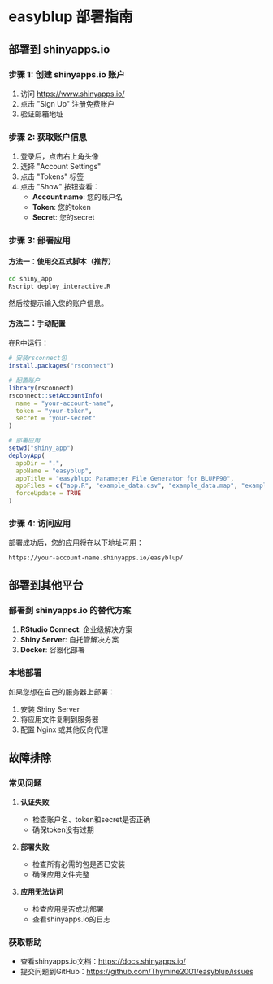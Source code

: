 # easyblup 部署指南

## 部署到 shinyapps.io

### 步骤 1: 创建 shinyapps.io 账户

1. 访问 https://www.shinyapps.io/
2. 点击 "Sign Up" 注册免费账户
3. 验证邮箱地址

### 步骤 2: 获取账户信息

1. 登录后，点击右上角头像
2. 选择 "Account Settings"
3. 点击 "Tokens" 标签
4. 点击 "Show" 按钮查看：
   - **Account name**: 您的账户名
   - **Token**: 您的token
   - **Secret**: 您的secret

### 步骤 3: 部署应用

#### 方法一：使用交互式脚本（推荐）

```bash
cd shiny_app
Rscript deploy_interactive.R
```

然后按提示输入您的账户信息。

#### 方法二：手动配置

在R中运行：

```r
# 安装rsconnect包
install.packages("rsconnect")

# 配置账户
library(rsconnect)
rsconnect::setAccountInfo(
  name = "your-account-name",
  token = "your-token", 
  secret = "your-secret"
)

# 部署应用
setwd("shiny_app")
deployApp(
  appDir = ".",
  appName = "easyblup",
  appTitle = "easyblup: Parameter File Generator for BLUPF90",
  appFiles = c("app.R", "example_data.csv", "example_data.map", "example_data.ped"),
  forceUpdate = TRUE
)
```

### 步骤 4: 访问应用

部署成功后，您的应用将在以下地址可用：
```
https://your-account-name.shinyapps.io/easyblup/
```

## 部署到其他平台

### 部署到 shinyapps.io 的替代方案

1. **RStudio Connect**: 企业级解决方案
2. **Shiny Server**: 自托管解决方案
3. **Docker**: 容器化部署

### 本地部署

如果您想在自己的服务器上部署：

1. 安装 Shiny Server
2. 将应用文件复制到服务器
3. 配置 Nginx 或其他反向代理

## 故障排除

### 常见问题

1. **认证失败**
   - 检查账户名、token和secret是否正确
   - 确保token没有过期

2. **部署失败**
   - 检查所有必需的包是否已安装
   - 确保应用文件完整

3. **应用无法访问**
   - 检查应用是否成功部署
   - 查看shinyapps.io的日志

### 获取帮助

- 查看shinyapps.io文档：https://docs.shinyapps.io/
- 提交问题到GitHub：https://github.com/Thymine2001/easyblup/issues

